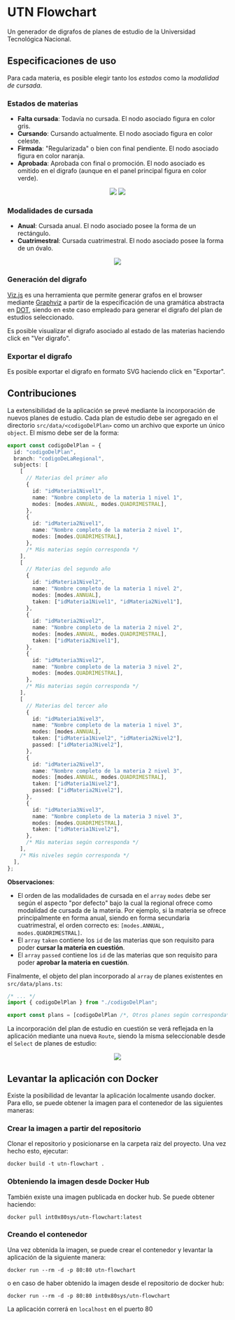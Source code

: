 # UTN Flowchart

Un generador de digrafos de planes de estudio de la Universidad Tecnológica Nacional.

## Especificaciones de uso

Para cada materia, es posible elegir tanto los _estados_ como la _modalidad de cursada_.

### Estados de materias

- **Falta cursada**: Todavía no cursada. El nodo asociado figura en color gris.
- **Cursando**: Cursando actualmente. El nodo asociado figura en color celeste.
- **Firmada**: "Regularizada" o bien con final pendiente. El nodo asociado figura en color naranja.
- **Aprobada**: Aprobada con final o promoción. El nodo asociado es omitido en el digrafo (aunque en el panel principal figura en color verde).

<p align="center">
  <img src="https://github.com/jlsuh/utn-flowchart/assets/38252227/953a2f6f-d743-4204-94fe-578cffee06f0">
  <img src="https://github.com/jlsuh/utn-flowchart/assets/38252227/9a4665e3-e272-4ee2-aa8d-7fd5574873d3">
</p>

### Modalidades de cursada

- **Anual**: Cursada anual. El nodo asociado posee la forma de un rectángulo.
- **Cuatrimestral**: Cursada cuatrimestral. El nodo asociado posee la forma de un óvalo.

<p align="center">
  <img src="https://github.com/jlsuh/utn-flowchart/assets/38252227/345f01a4-a159-4cbb-ad1f-f34effeef077">
</p>

### Generación del digrafo

[Viz.js](https://github.com/mdaines/viz-js) es una herramienta que permite generar grafos en el browser mediante [Graphviz](https://graphviz.org/) a partir de la especificación de una gramática abstracta en [DOT](https://graphviz.org/doc/info/lang.html), siendo en este caso empleado para generar el digrafo del plan de estudios seleccionado.

Es posible visualizar el digrafo asociado al estado de las materias haciendo click en "Ver digrafo".

### Exportar el digrafo

Es posible exportar el digrafo en formato SVG haciendo click en "Exportar".

## Contribuciones

La extensibilidad de la aplicación se prevé mediante la incorporación de nuevos planes de estudio. Cada plan de estudio debe ser agregado en el directorio `src/data/<codigoDelPlan>` como un archivo que exporte un único `object`. El mismo debe ser de la forma:

```ts
export const codigoDelPlan = {
  id: "codigoDelPlan",
  branch: "codigoDeLaRegional",
  subjects: [
    [
      // Materias del primer año
      {
        id: "idMateria1Nivel1",
        name: "Nombre completo de la materia 1 nivel 1",
        modes: [modes.ANNUAL, modes.QUADRIMESTRAL],
      },
      {
        id: "idMateria2Nivel1",
        name: "Nombre completo de la materia 2 nivel 1",
        modes: [modes.QUADRIMESTRAL],
      },
      /* Más materias según corresponda */
    ],
    [
      // Materias del segundo año
      {
        id: "idMateria1Nivel2",
        name: "Nombre completo de la materia 1 nivel 2",
        modes: [modes.ANNUAL],
        taken: ["idMateria1Nivel1", "idMateria2Nivel1"],
      },
      {
        id: "idMateria2Nivel2",
        name: "Nombre completo de la materia 2 nivel 2",
        modes: [modes.ANNUAL, modes.QUADRIMESTRAL],
        taken: ["idMateria2Nivel1"],
      },
      {
        id: "idMateria3Nivel2",
        name: "Nombre completo de la materia 3 nivel 2",
        modes: [modes.QUADRIMESTRAL],
      },
      /* Más materias según corresponda */
    ],
    [
      // Materias del tercer año
      {
        id: "idMateria1Nivel3",
        name: "Nombre completo de la materia 1 nivel 3",
        modes: [modes.ANNUAL],
        taken: ["idMateria1Nivel2", "idMateria2Nivel2"],
        passed: ["idMateria3Nivel2"],
      },
      {
        id: "idMateria2Nivel3",
        name: "Nombre completo de la materia 2 nivel 3",
        modes: [modes.ANNUAL, modes.QUADRIMESTRAL],
        taken: ["idMateria1Nivel2"],
        passed: ["idMateria2Nivel2"],
      },
      {
        id: "idMateria3Nivel3",
        name: "Nombre completo de la materia 3 nivel 3",
        modes: [modes.QUADRIMESTRAL],
        taken: ["idMateria1Nivel2"],
      },
      /* Más materias según corresponda */
    ],
    /* Más niveles según corresponda */
  ],
};
```

**Observaciones**:

- El orden de las modalidades de cursada en el `array` `modes` debe ser según el aspecto "por defecto" bajo la cual la regional ofrece como modalidad de cursada de la materia. Por ejemplo, si la materia se ofrece principalmente en forma anual, siendo en forma secundaria cuatrimestral, el orden correcto es: `[modes.ANNUAL, modes.QUADRIMESTRAL]`.
- El `array` `taken` contiene los `id` de las materias que son requisito para poder **cursar la materia en cuestión**.
- El `array` `passed` contiene los `id` de las materias que son requisito para poder **aprobar la materia en cuestión**.

Finalmente, el objeto del plan incorporado al `array` de planes existentes en `src/data/plans.ts`:

```ts
/* ... */
import { codigoDelPlan } from "./codigoDelPlan";

export const plans = [codigoDelPlan /*, Otros planes según corresponda*/];
```

La incorporación del plan de estudio en cuestión se verá reflejada en la aplicación mediante una nueva `Route`, siendo la misma seleccionable desde el `Select` de planes de estudio:

<p align="center">
  <img src="https://github.com/jlsuh/utn-flowchart/assets/38252227/9329e986-0b66-4d95-bd14-9837aac545f0">
</p>

## Levantar la aplicación con Docker
Existe la posibilidad de levantar la aplicación localmente usando docker. Para ello, se puede obtener la imagen para el contenedor de las siguientes maneras:
### Crear la imagen a partir del repositorio
Clonar el repositorio y posicionarse en la carpeta raiz del proyecto. Una vez hecho esto, ejecutar:
```
docker build -t utn-flowchart .
```

### Obteniendo la imagen desde Docker Hub
También existe una imagen publicada en docker hub. Se puede obtener haciendo:
```
docker pull int0x80sys/utn-flowchart:latest
```

### Creando el contenedor
Una vez obtenida la imagen, se puede crear el contenedor y levantar la aplicación de la siguiente manera:
```
docker run --rm -d -p 80:80 utn-flowchart
```
o en caso de haber obtenido la imagen desde el repositorio de docker hub:
```
docker run --rm -d -p 80:80 int0x80sys/utn-flowchart
```

La aplicación correrá en `localhost` en el puerto 80
